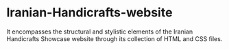 # Iranian-Handicrafts-website
 It encompasses the structural and stylistic elements of the Iranian Handicrafts Showcase website through its collection of HTML and CSS files.
